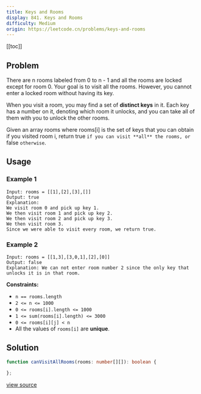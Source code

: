 ```yaml
---
title: Keys and Rooms
display: 841. Keys and Rooms
difficulty: Medium
origin: https://leetcode.cn/problems/keys-and-rooms
---
```


[[toc]]

## Problem

There are n rooms labeled from 0 to n - 1 and all the rooms are locked except for room 0. Your goal is to visit all the rooms. However, you cannot enter a locked room without having its key.

When you visit a room, you may find a set of **distinct keys** in it. Each key has a number on it, denoting which room it unlocks, and you can take all of them with you to unlock the other rooms.

Given an array rooms where rooms[i] is the set of keys that you can obtain if you visited room i, return true `if you can visit **all** the rooms, or` false `otherwise`.

## Usage

### Example 1

```
Input: rooms = [[1],[2],[3],[]]
Output: true
Explanation:
We visit room 0 and pick up key 1.
We then visit room 1 and pick up key 2.
We then visit room 2 and pick up key 3.
We then visit room 3.
Since we were able to visit every room, we return true.
```

### Example 2

```
Input: rooms = [[1,3],[3,0,1],[2],[0]]
Output: false
Explanation: We can not enter room number 2 since the only key that unlocks it is in that room.
```


**Constraints:**

- <code>n == rooms.length</code>
- <code>2 &lt;= n &lt;= 1000</code>
- <code>0 &lt;= rooms[i].length &lt;= 1000</code>
- <code>1 &lt;= sum(rooms[i].length) &lt;= 3000</code>
- <code>0 &lt;= rooms[i][j] &lt; n</code>
- All the values of <code>rooms[i]</code> are **unique**.


## Solution

```ts
function canVisitAllRooms(rooms: number[][]): boolean {

};
```

[view source](https://leetcode.cn/problems/keys-and-rooms)
